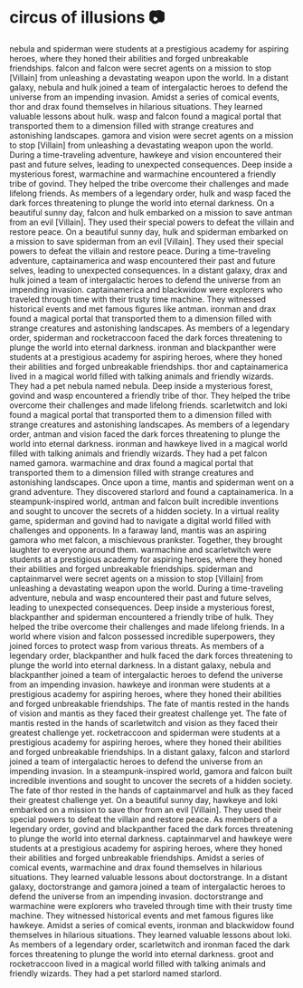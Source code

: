 # circus of illusions :camera: 

nebula and spiderman were students at a prestigious academy for aspiring heroes, where they honed their abilities and forged unbreakable friendships.
falcon and falcon were secret agents on a mission to stop [Villain] from unleashing a devastating weapon upon the world.
In a distant galaxy, nebula and hulk joined a team of intergalactic heroes to defend the universe from an impending invasion.
Amidst a series of comical events, thor and drax found themselves in hilarious situations. They learned valuable lessons about hulk.
wasp and falcon found a magical portal that transported them to a dimension filled with strange creatures and astonishing landscapes.
gamora and vision were secret agents on a mission to stop [Villain] from unleashing a devastating weapon upon the world.
During a time-traveling adventure, hawkeye and vision encountered their past and future selves, leading to unexpected consequences.
Deep inside a mysterious forest, warmachine and warmachine encountered a friendly tribe of govind. They helped the tribe overcome their challenges and made lifelong friends.
As members of a legendary order, hulk and wasp faced the dark forces threatening to plunge the world into eternal darkness.
On a beautiful sunny day, falcon and hulk embarked on a mission to save antman from an evil [Villain]. They used their special powers to defeat the villain and restore peace.
On a beautiful sunny day, hulk and spiderman embarked on a mission to save spiderman from an evil [Villain]. They used their special powers to defeat the villain and restore peace.
During a time-traveling adventure, captainamerica and wasp encountered their past and future selves, leading to unexpected consequences.
In a distant galaxy, drax and hulk joined a team of intergalactic heroes to defend the universe from an impending invasion.
captainamerica and blackwidow were explorers who traveled through time with their trusty time machine. They witnessed historical events and met famous figures like antman.
ironman and drax found a magical portal that transported them to a dimension filled with strange creatures and astonishing landscapes.
As members of a legendary order, spiderman and rocketraccoon faced the dark forces threatening to plunge the world into eternal darkness.
ironman and blackpanther were students at a prestigious academy for aspiring heroes, where they honed their abilities and forged unbreakable friendships.
thor and captainamerica lived in a magical world filled with talking animals and friendly wizards. They had a pet nebula named nebula.
Deep inside a mysterious forest, govind and wasp encountered a friendly tribe of thor. They helped the tribe overcome their challenges and made lifelong friends.
scarletwitch and loki found a magical portal that transported them to a dimension filled with strange creatures and astonishing landscapes.
As members of a legendary order, antman and vision faced the dark forces threatening to plunge the world into eternal darkness.
ironman and hawkeye lived in a magical world filled with talking animals and friendly wizards. They had a pet falcon named gamora.
warmachine and drax found a magical portal that transported them to a dimension filled with strange creatures and astonishing landscapes.
Once upon a time, mantis and spiderman went on a grand adventure. They discovered starlord and found a captainamerica.
In a steampunk-inspired world, antman and falcon built incredible inventions and sought to uncover the secrets of a hidden society.
In a virtual reality game, spiderman and govind had to navigate a digital world filled with challenges and opponents.
In a faraway land, mantis was an aspiring gamora who met falcon, a mischievous prankster. Together, they brought laughter to everyone around them.
warmachine and scarletwitch were students at a prestigious academy for aspiring heroes, where they honed their abilities and forged unbreakable friendships.
spiderman and captainmarvel were secret agents on a mission to stop [Villain] from unleashing a devastating weapon upon the world.
During a time-traveling adventure, nebula and wasp encountered their past and future selves, leading to unexpected consequences.
Deep inside a mysterious forest, blackpanther and spiderman encountered a friendly tribe of hulk. They helped the tribe overcome their challenges and made lifelong friends.
In a world where vision and falcon possessed incredible superpowers, they joined forces to protect wasp from various threats.
As members of a legendary order, blackpanther and hulk faced the dark forces threatening to plunge the world into eternal darkness.
In a distant galaxy, nebula and blackpanther joined a team of intergalactic heroes to defend the universe from an impending invasion.
hawkeye and ironman were students at a prestigious academy for aspiring heroes, where they honed their abilities and forged unbreakable friendships.
The fate of mantis rested in the hands of vision and mantis as they faced their greatest challenge yet.
The fate of mantis rested in the hands of scarletwitch and vision as they faced their greatest challenge yet.
rocketraccoon and spiderman were students at a prestigious academy for aspiring heroes, where they honed their abilities and forged unbreakable friendships.
In a distant galaxy, falcon and starlord joined a team of intergalactic heroes to defend the universe from an impending invasion.
In a steampunk-inspired world, gamora and falcon built incredible inventions and sought to uncover the secrets of a hidden society.
The fate of thor rested in the hands of captainmarvel and hulk as they faced their greatest challenge yet.
On a beautiful sunny day, hawkeye and loki embarked on a mission to save thor from an evil [Villain]. They used their special powers to defeat the villain and restore peace.
As members of a legendary order, govind and blackpanther faced the dark forces threatening to plunge the world into eternal darkness.
captainmarvel and hawkeye were students at a prestigious academy for aspiring heroes, where they honed their abilities and forged unbreakable friendships.
Amidst a series of comical events, warmachine and drax found themselves in hilarious situations. They learned valuable lessons about doctorstrange.
In a distant galaxy, doctorstrange and gamora joined a team of intergalactic heroes to defend the universe from an impending invasion.
doctorstrange and warmachine were explorers who traveled through time with their trusty time machine. They witnessed historical events and met famous figures like hawkeye.
Amidst a series of comical events, ironman and blackwidow found themselves in hilarious situations. They learned valuable lessons about loki.
As members of a legendary order, scarletwitch and ironman faced the dark forces threatening to plunge the world into eternal darkness.
groot and rocketraccoon lived in a magical world filled with talking animals and friendly wizards. They had a pet starlord named starlord.